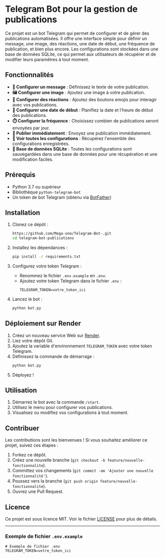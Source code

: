 # Telegram Bot pour la gestion de publications

Ce projet est un bot Telegram qui permet de configurer et de gérer des publications automatisées. Il offre une interface simple pour définir un message, une image, des réactions, une date de début, une fréquence de publication, et bien plus encore. Les configurations sont stockées dans une base de données SQLite, ce qui permet aux utilisateurs de récupérer et de modifier leurs paramètres à tout moment.

## Fonctionnalités

- **📌 Configurer un message** : Définissez le texte de votre publication.
- **🖼️ Configurer une image** : Ajoutez une image à votre publication.
- **🎉 Configurer des réactions** : Ajoutez des boutons emojis pour interagir avec vos publications.
- **📅 Configurer une date de début** : Planifiez la date et l'heure de début des publications.
- **⏱️ Configurer la fréquence** : Choisissez combien de publications seront envoyées par jour.
- **🚀 Publier immédiatement** : Envoyez une publication immédiatement.
- **📂 Voir toutes les configurations** : Récupérez l'ensemble des configurations enregistrées.
- **💾 Base de données SQLite** : Toutes les configurations sont sauvegardées dans une base de données pour une récupération et une modification faciles.

## Prérequis

- Python 3.7 ou supérieur
- Bibliothèque `python-telegram-bot`
- Un token de bot Telegram (obtenu via [BotFather](https://core.telegram.org/bots#botfather))

## Installation

1. Clonez ce dépôt :
   ```bash
   https://github.com/Mega-one/Telegram-Bot-.git
   cd telegram-bot-publications
   ```

2. Installez les dépendances :
   ```bash
   pip install -r requirements.txt
   ```

3. Configurez votre token Telegram :
   - Renommez le fichier `.env.example` en `.env`.
   - Ajoutez votre token Telegram dans le fichier `.env` :
     ```
     TELEGRAM_TOKEN=votre_token_ici
     ```

4. Lancez le bot :
   ```bash
   python bot.py
   ```

## Déploiement sur Render

1. Créez un nouveau service Web sur [Render](https://render.com).
2. Liez votre dépôt Git.
3. Ajoutez la variable d'environnement `TELEGRAM_TOKEN` avec votre token Telegram.
4. Définissez la commande de démarrage :
   ```bash
   python bot.py
   ```
5. Déployez !

## Utilisation

1. Démarrez le bot avec la commande `/start`.
2. Utilisez le menu pour configurer vos publications.
3. Visualisez ou modifiez vos configurations à tout moment.

## Contribuer

Les contributions sont les bienvenues ! Si vous souhaitez améliorer ce projet, suivez ces étapes :

1. Forkez ce dépôt.
2. Créez une nouvelle branche (`git checkout -b feature/nouvelle-fonctionnalite`).
3. Committez vos changements (`git commit -am 'Ajouter une nouvelle fonctionnalité'`).
4. Poussez vers la branche (`git push origin feature/nouvelle-fonctionnalite`).
5. Ouvrez une Pull Request.

## Licence

Ce projet est sous licence MIT. Voir le fichier [LICENSE](LICENSE) pour plus de détails.

---

### Exemple de fichier `.env.example`

```plaintext
# Exemple de fichier .env
TELEGRAM_TOKEN=votre_token_ici
```

